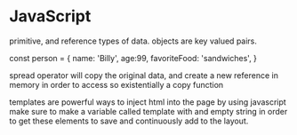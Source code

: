 # JavaScript
primitive, and reference types of data.
objects are key valued pairs.
<!-- example -->
const person = { 
name: 'Billy',
age:99,
favoriteFood: 'sandwiches',
}
<!-- end example -->
spread operator will copy the original data, and create a new reference in memory in order to access so existentially a copy function
 
templates are powerful ways to inject html into the page by using javascript make sure to make a variable called template with and empty string in order to get these elements to save and continuously add to the layout.

